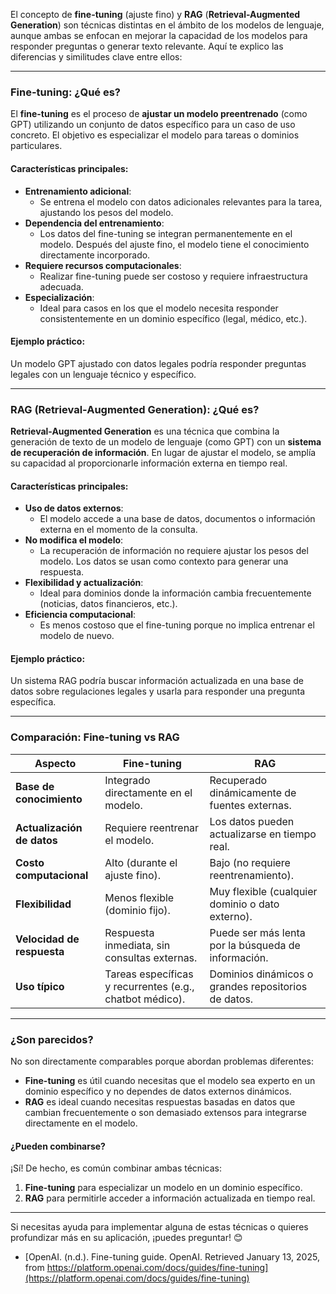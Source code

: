 El concepto de **fine-tuning** (ajuste fino) y **RAG** (**Retrieval-Augmented Generation**) son técnicas distintas en el ámbito de los modelos de lenguaje, aunque ambas se enfocan en mejorar la capacidad de los modelos para responder preguntas o generar texto relevante. Aquí te explico las diferencias y similitudes clave entre ellos:

---

### **Fine-tuning: ¿Qué es?**
El **fine-tuning** es el proceso de **ajustar un modelo preentrenado** (como GPT) utilizando un conjunto de datos específico para un caso de uso concreto. El objetivo es especializar el modelo para tareas o dominios particulares.

#### **Características principales**:
- **Entrenamiento adicional**:
  - Se entrena el modelo con datos adicionales relevantes para la tarea, ajustando los pesos del modelo.
- **Dependencia del entrenamiento**:
  - Los datos del fine-tuning se integran permanentemente en el modelo. Después del ajuste fino, el modelo tiene el conocimiento directamente incorporado.
- **Requiere recursos computacionales**:
  - Realizar fine-tuning puede ser costoso y requiere infraestructura adecuada.
- **Especialización**:
  - Ideal para casos en los que el modelo necesita responder consistentemente en un dominio específico (legal, médico, etc.).

#### **Ejemplo práctico**:
Un modelo GPT ajustado con datos legales podría responder preguntas legales con un lenguaje técnico y específico.

---

### **RAG (Retrieval-Augmented Generation): ¿Qué es?**
**Retrieval-Augmented Generation** es una técnica que combina la generación de texto de un modelo de lenguaje (como GPT) con un **sistema de recuperación de información**. En lugar de ajustar el modelo, se amplía su capacidad al proporcionarle información externa en tiempo real.

#### **Características principales**:
- **Uso de datos externos**:
  - El modelo accede a una base de datos, documentos o información externa en el momento de la consulta.
- **No modifica el modelo**:
  - La recuperación de información no requiere ajustar los pesos del modelo. Los datos se usan como contexto para generar una respuesta.
- **Flexibilidad y actualización**:
  - Ideal para dominios donde la información cambia frecuentemente (noticias, datos financieros, etc.).
- **Eficiencia computacional**:
  - Es menos costoso que el fine-tuning porque no implica entrenar el modelo de nuevo.

#### **Ejemplo práctico**:
Un sistema RAG podría buscar información actualizada en una base de datos sobre regulaciones legales y usarla para responder una pregunta específica.

---

### **Comparación: Fine-tuning vs RAG**

| **Aspecto**              | **Fine-tuning**                          | **RAG**                                  |
|--------------------------|------------------------------------------|------------------------------------------|
| **Base de conocimiento** | Integrado directamente en el modelo.      | Recuperado dinámicamente de fuentes externas. |
| **Actualización de datos**| Requiere reentrenar el modelo.           | Los datos pueden actualizarse en tiempo real. |
| **Costo computacional**   | Alto (durante el ajuste fino).           | Bajo (no requiere reentrenamiento).      |
| **Flexibilidad**          | Menos flexible (dominio fijo).           | Muy flexible (cualquier dominio o dato externo). |
| **Velocidad de respuesta**| Respuesta inmediata, sin consultas externas.| Puede ser más lenta por la búsqueda de información. |
| **Uso típico**            | Tareas específicas y recurrentes (e.g., chatbot médico). | Dominios dinámicos o grandes repositorios de datos. |

---

### **¿Son parecidos?**
No son directamente comparables porque abordan problemas diferentes:

- **Fine-tuning** es útil cuando necesitas que el modelo sea experto en un dominio específico y no dependes de datos externos dinámicos.
- **RAG** es ideal cuando necesitas respuestas basadas en datos que cambian frecuentemente o son demasiado extensos para integrarse directamente en el modelo.

#### **¿Pueden combinarse?**
¡Sí! De hecho, es común combinar ambas técnicas:
1. **Fine-tuning** para especializar un modelo en un dominio específico.
2. **RAG** para permitirle acceder a información actualizada en tiempo real.

---

Si necesitas ayuda para implementar alguna de estas técnicas o quieres profundizar más en su aplicación, ¡puedes preguntar! 😊

- [OpenAI. (n.d.). Fine-tuning guide. OpenAI. Retrieved January 13, 2025, from https://platform.openai.com/docs/guides/fine-tuning](https://platform.openai.com/docs/guides/fine-tuning)